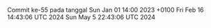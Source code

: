 Commit ke-55 pada tanggal Sun Jan 01 14:00 2023 +0100
Fri Feb 16 14:43:06 UTC 2024
Sun May  5 22:43:06 UTC 2024
